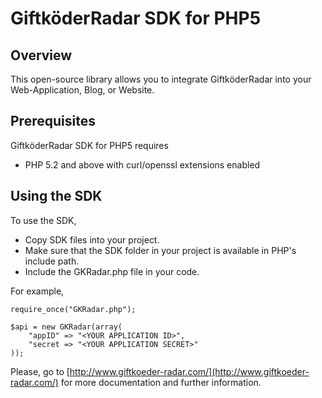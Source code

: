 GiftköderRadar SDK for PHP5
===========================

Overview
--------
This open-source library allows you to integrate GiftköderRadar into your Web-Application, Blog, or Website.


Prerequisites
-------------

GiftköderRadar SDK for PHP5 requires 

   * PHP 5.2 and above with curl/openssl extensions enabled
   
Using the SDK
-------------

To use the SDK,

   * Copy SDK files into your project.
   * Make sure that the SDK folder in your project is available in PHP's include path.
   * Include the GKRadar.php file in your code.
	
For example,

	require_once("GKRadar.php");
	
	$api = new GKRadar(array(
		"appID" => "<YOUR APPLICATION ID>",
		"secret => "<YOUR APPLICATION SECRET>"
	));

Please, go to [http://www.giftkoeder-radar.com/](http://www.giftkoeder-radar.com/) for more documentation and further information.
